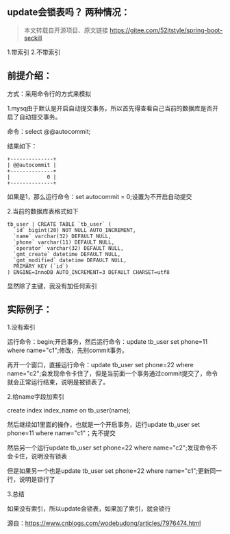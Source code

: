 ## update会锁表吗？ 两种情况：
> 本文转载自开源项目、原文链接 https://gitee.com/52itstyle/spring-boot-seckill

1.带索引  2.不带索引

## 前提介绍：

方式：采用命令行的方式来模拟

1.mysq由于默认是开启自动提交事务，所以首先得查看自己当前的数据库是否开启了自动提交事务。

命令：select @@autocommit;

结果如下：


```
+--------------+
| @@autocommit |
+--------------+
|            0 |
+--------------+
```


如果是1，那么运行命令：set autocommit = 0;设置为不开启自动提交

2.当前的数据库表格式如下


```
tb_user | CREATE TABLE `tb_user` (
  `id` bigint(20) NOT NULL AUTO_INCREMENT,
  `name` varchar(32) DEFAULT NULL,
  `phone` varchar(11) DEFAULT NULL,
  `operator` varchar(32) DEFAULT NULL,
  `gmt_create` datetime DEFAULT NULL,
  `gmt_modified` datetime DEFAULT NULL,
  PRIMARY KEY (`id`)
) ENGINE=InnoDB AUTO_INCREMENT=3 DEFAULT CHARSET=utf8
```


显然除了主键，我没有加任何索引

 

## 实际例子：

1.没有索引

运行命令：begin;开启事务，然后运行命令：update tb_user set phone=11 where name="c1";修改，先别commit事务。

再开一个窗口，直接运行命令：update tb_user set phone=22 where name="c2";会发现命令卡住了，但是当前面一个事务通过commit提交了，命令就会正常运行结束，说明是被锁表了。

2.给name字段加索引

create index index_name on tb_user(name);

然后继续如1里面的操作，也就是一个开启事务，运行update tb_user set phone=11 where name="c1"；先不提交

然后另一个运行update tb_user set phone=22 where name="c2";发现命令不会卡住，说明没有锁表

但是如果另一个也是update tb_user set phone=22 where name="c1";更新同一行，说明是锁行了

3.总结

如果没有索引，所以update会锁表，如果加了索引，就会锁行


源自：https://www.cnblogs.com/wodebudong/articles/7976474.html